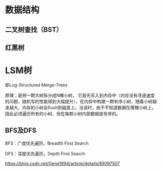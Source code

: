 # 数据结构



## 二叉树查找（BST）



## 红黑树



# LSM树

即Log-Structured Merge-Trees

原理：是把一颗大树拆分成N棵小树， 它首先写入到内存中（内存没有寻道速度的问题，随机写的性能得到大幅提升），在内存中构建一颗有序小树，随着小树越来越大，内存的小树会flush到磁盘上。当读时，由于不知道数据在哪棵小树上，因此必须遍历所有的小树，但在每颗小树内部数据是有序的。





## BFS及DFS

BFS：广度优先遍历，Breadth First Search

DFS：深度优先遍历，Depth First Search

https://blog.csdn.net/Gene1994/article/details/85097507